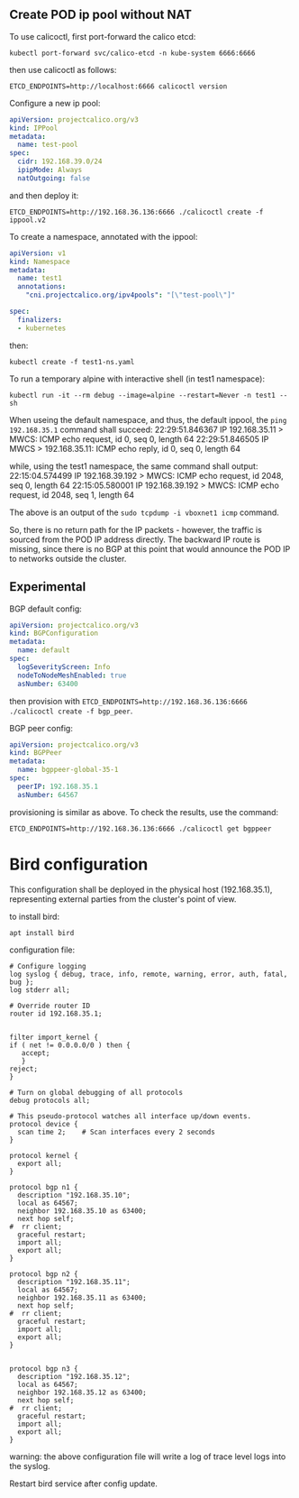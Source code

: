 ## Create POD ip pool without NAT

To use calicoctl, first port-forward the calico etcd:
```
kubectl port-forward svc/calico-etcd -n kube-system 6666:6666
```
then use calicoctl as follows:
```
ETCD_ENDPOINTS=http://localhost:6666 calicoctl version
```

Configure a new ip pool:
```YAML
apiVersion: projectcalico.org/v3
kind: IPPool
metadata:
  name: test-pool
spec:
  cidr: 192.168.39.0/24
  ipipMode: Always
  natOutgoing: false

```
and then deploy it:
```
ETCD_ENDPOINTS=http://192.168.36.136:6666 ./calicoctl create -f ippool.v2
```


To create a namespace, annotated with the ippool:
```YAML
apiVersion: v1
kind: Namespace
metadata:
  name: test1
  annotations:
    "cni.projectcalico.org/ipv4pools": "[\"test-pool\"]"

spec:
  finalizers:
  - kubernetes
```

then:
```
kubectl create -f test1-ns.yaml
```

To run a temporary alpine with interactive shell (in test1 namespace):
```
kubectl run -it --rm debug --image=alpine --restart=Never -n test1 -- sh
```

When useing the default namespace, and thus, the default ippool, the `ping 192.168.35.1` command shall succeed:
22:29:51.846367 IP 192.168.35.11 > MWCS: ICMP echo request, id 0, seq 0, length 64
22:29:51.846505 IP MWCS > 192.168.35.11: ICMP echo reply, id 0, seq 0, length 64

while, using the test1 namespace, the same command shall output:
22:15:04.574499 IP 192.168.39.192 > MWCS: ICMP echo request, id 2048, seq 0, length 64
22:15:05.580001 IP 192.168.39.192 > MWCS: ICMP echo request, id 2048, seq 1, length 64

The above is an output of the `sudo tcpdump -i vboxnet1 icmp` command.

So, there is no return path for the IP packets - however, the traffic is sourced
from the POD IP address directly. The backward IP route is missing, since there is
no BGP at this point that would announce the POD IP to networks outside the cluster.


## Experimental

BGP default config:
```YAML
apiVersion: projectcalico.org/v3
kind: BGPConfiguration
metadata:
  name: default
spec:
  logSeverityScreen: Info
  nodeToNodeMeshEnabled: true
  asNumber: 63400
```

then provision with `ETCD_ENDPOINTS=http://192.168.36.136:6666 ./calicoctl create -f bgp_peer`.

BGP peer config:
```YAML
apiVersion: projectcalico.org/v3
kind: BGPPeer
metadata:
  name: bgppeer-global-35-1
spec:
  peerIP: 192.168.35.1
  asNumber: 64567
```

provisioning is similar as above. To check the results, use the command:
```
ETCD_ENDPOINTS=http://192.168.36.136:6666 ./calicoctl get bgppeer
```


# Bird configuration
This configuration shall be deployed in the physical host (192.168.35.1),
representing external parties from the cluster's point of view.

to install bird:
```
apt install bird
```

configuration file:
```
# Configure logging
log syslog { debug, trace, info, remote, warning, error, auth, fatal, bug };
log stderr all;

# Override router ID
router id 192.168.35.1;


filter import_kernel {
if ( net != 0.0.0.0/0 ) then {
   accept;
   }
reject;
}

# Turn on global debugging of all protocols
debug protocols all;

# This pseudo-protocol watches all interface up/down events.
protocol device {
  scan time 2;    # Scan interfaces every 2 seconds
}

protocol kernel {
  export all;
}

protocol bgp n1 {
  description "192.168.35.10";
  local as 64567;
  neighbor 192.168.35.10 as 63400;
  next hop self;
#  rr client;
  graceful restart;
  import all;
  export all;
}

protocol bgp n2 {
  description "192.168.35.11";
  local as 64567;
  neighbor 192.168.35.11 as 63400;
  next hop self;
#  rr client;
  graceful restart;
  import all;
  export all;
}


protocol bgp n3 {
  description "192.168.35.12";
  local as 64567;
  neighbor 192.168.35.12 as 63400;
  next hop self;
#  rr client;
  graceful restart;
  import all;
  export all;
}

```

warning: the above configuration file will write a log of trace level logs into
the syslog.

Restart bird service after config update.
